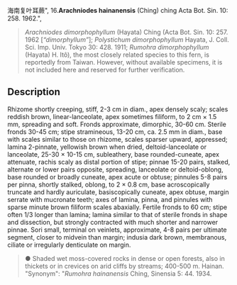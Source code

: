 海南复叶耳蕨",
16.**Arachniodes hainanensis** (Ching) ching Acta Bot. Sin. 10: 258. 1962.",

> *Arachniodes dimorphophyllum* (Hayata) Ching (Acta Bot. Sin. 10: 257. 1962 [*“dimorphyllum”*]; *Polystichum dimorphophyllum* Hayata, J. Coll. Sci. Imp. Univ. Tokyo 30: 428. 1911; *Rumohra dimorphophyllum* (Hayata) H. Itô), the most closely related species to this fern, is reportedly from Taiwan. However, without available specimens, it is not included here and reserved for further verification.

## Description
Rhizome shortly creeping, stiff, 2-3 cm in diam., apex densely scaly; scales reddish brown, linear-lanceolate, apex sometimes filiform, to 2 cm × 1.5 mm, spreading and soft. Fronds approximate, dimorphic, 30-60 cm. Sterile fronds 30-45 cm; stipe stramineous, 13-20 cm, ca. 2.5 mm in diam., base with scales similar to those on rhizome, scales sparser upward, appressed; lamina 2-pinnate, yellowish brown when dried, deltoid-lanceolate or lanceolate, 25-30 × 10-15 cm, subleathery, base rounded-cuneate, apex attenuate, rachis scaly as distal portion of stipe; pinnae 15-20 pairs, stalked, alternate or lower pairs opposite, spreading, lanceolate or deltoid-oblong, base rounded or broadly cuneate, apex acute or obtuse; pinnules 5-8 pairs per pinna, shortly stalked, oblong, to 2 × 0.8 cm, base acroscopically truncate and hardly auriculate, basiscopically cuneate, apex obtuse, margin serrate with mucronate teeth; axes of lamina, pinna, and pinnules with sparse minute brown filiform scales abaxially. Fertile fronds to 60 cm; stipe often 1/3 longer than lamina; lamina similar to that of sterile fronds in shape and dissection, but strongly contracted with much shorter and narrower pinnae. Sori small, terminal on veinlets, approximate, 4-8 pairs per ultimate segment, closer to midvein than margin; indusia dark brown, membranous, ciliate or irregularly denticulate on margin.

> ● Shaded wet moss-covered rocks in dense or open forests, also in thickets or in crevices on arid cliffs by streams; 400-500 m. Hainan.
  "Synonym": "*Rumohra hainanensis* Ching, Sinensia 5: 44. 1934.

